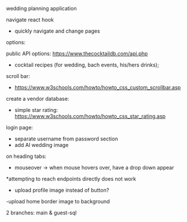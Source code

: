 wedding planning application

navigate react hook
- quickly navigate and change pages

options: 

public API options:
https://www.thecocktaildb.com/api.php
- cocktail recipes (for wedding, bach events, his/hers drinks);

scroll bar:
- https://www.w3schools.com/howto/howto_css_custom_scrollbar.asp

create a vendor database:
- simple star rating: https://www.w3schools.com/howto/howto_css_star_rating.asp

login page:
- separate username from password section
- add AI wedding image

on heading tabs:
- mouseover -> when mouse hovers over, have a drop down appear

*attempting to reach endpoints directly does not work

- upload profile image instead of button?

-upload home border image to background


2 branches: main & guest-sql